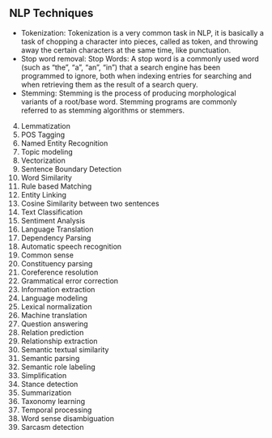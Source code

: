 ## NLP Techniques
 
* Tokenization: Tokenization is a very common task in NLP, it is basically a task of chopping a character into pieces, called as token, and throwing away the certain characters at the same time, like punctuation.
* Stop word removal:  Stop Words: A stop word is a commonly used word (such as “the”, “a”, “an”, “in”) that a search engine has been programmed to ignore, both when indexing entries for searching and when retrieving them as the result of a search query.
* Stemming: Stemming is the process of producing morphological variants of a root/base word. Stemming programs are commonly referred to as stemming algorithms or stemmers.
4. Lemmatization
5. POS Tagging 
6. Named Entity Recognition
7. Topic modeling
8. Vectorization
9. Sentence Boundary Detection
10. Word Similarity
11. Rule based Matching
12. Entity Linking 
13. Cosine Similarity between two sentences
14. Text Classification
15. Sentiment Analysis
16. Language Translation 
17. Dependency Parsing
18. Automatic speech recognition
19. Common sense
20. Constituency parsing
22. Coreference resolution
23. Grammatical error correction
24. Information extraction
25. Language modeling
26. Lexical normalization
27. Machine translation
28. Question answering
29. Relation prediction
30. Relationship extraction
31. Semantic textual similarity
32. Semantic parsing
33. Semantic role labeling
34. Simplification
35. Stance detection
36. Summarization
37. Taxonomy learning
38. Temporal processing
39. Word sense disambiguation
40. Sarcasm detection

